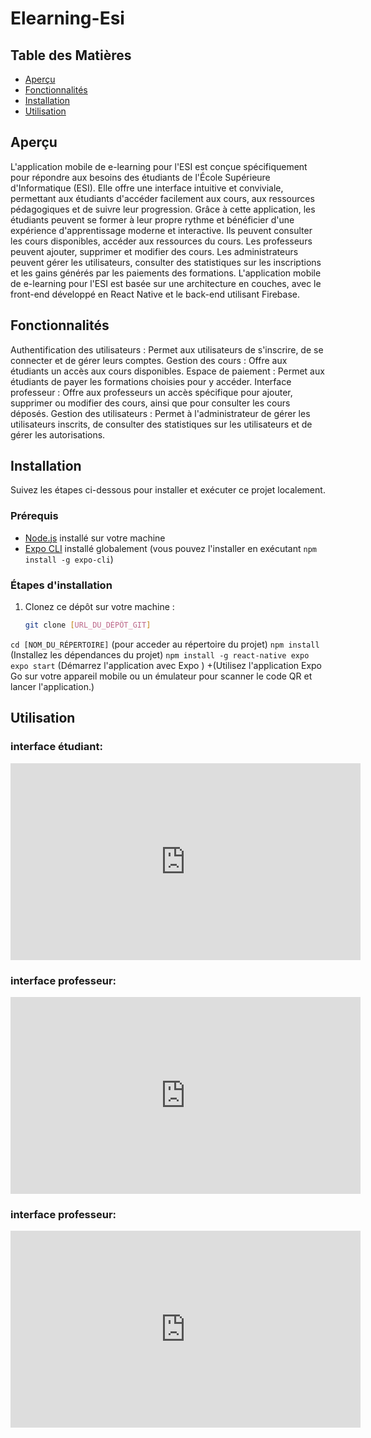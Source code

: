 # Elearning-Esi

## Table des Matières

- [Aperçu](#aperçu)
- [Fonctionnalités](#fonctionnalités)
- [Installation](#installation)
- [Utilisation](#utilisation)


## Aperçu

L'application mobile de e-learning pour l'ESI est  conçue spécifiquement pour répondre aux besoins des étudiants de l'École Supérieure d'Informatique (ESI). Elle offre une interface intuitive et conviviale, permettant aux étudiants d'accéder facilement aux cours, aux ressources pédagogiques et de suivre leur progression. Grâce à cette application, les étudiants peuvent se former à leur propre rythme et bénéficier d'une expérience d'apprentissage moderne et interactive. Ils peuvent consulter les cours disponibles, accéder aux ressources du cours.
Les professeurs peuvent ajouter, supprimer et modifier des cours. Les administrateurs peuvent gérer les utilisateurs, consulter des statistiques sur les inscriptions et les gains générés par les paiements des formations.
L'application mobile de e-learning pour l'ESI est basée sur une architecture en couches, avec le front-end développé en React Native et le back-end utilisant Firebase. 
## Fonctionnalités
Authentification des utilisateurs : Permet aux utilisateurs de s'inscrire, de se connecter et de gérer leurs comptes.
Gestion des cours : Offre aux étudiants un accès aux cours disponibles.
Espace de paiement : Permet aux étudiants de payer les formations choisies pour y accéder.
Interface professeur : Offre aux professeurs un accès spécifique pour ajouter, supprimer ou modifier des cours, ainsi que pour consulter les cours déposés.
Gestion des utilisateurs : Permet à l'administrateur de gérer les utilisateurs inscrits, de consulter des statistiques sur les utilisateurs et de gérer les autorisations.
## Installation

Suivez les étapes ci-dessous pour installer et exécuter ce projet localement.

### Prérequis

- [Node.js](https://nodejs.org) installé sur votre machine
- [Expo CLI](https://docs.expo.io/workflow/expo-cli/) installé globalement (vous pouvez l'installer en exécutant `npm install -g expo-cli`)

### Étapes d'installation

1. Clonez ce dépôt sur votre machine :

   ```bash
   git clone [URL_DU_DÉPÔT_GIT]
 `cd [NOM_DU_RÉPERTOIRE]`
 (pour acceder au répertoire du projet)
`npm install` (Installez les dépendances du projet)
`npm install -g react-native expo`
`expo start` (Démarrez l'application avec Expo )
+(Utilisez l'application Expo Go sur votre appareil mobile ou un émulateur pour scanner le code QR et lancer l'application.)
## Utilisation

### interface étudiant:



<iframe width="560" height="315" src="https://esiac-my.sharepoint.com/:l:/g/personal/el-mehdi_arejdal_esi_ac_ma/FBWStC_JhIZOpp8oG3aExBYBXTJGaHwdVE5VjuThLX22nQ?e=dGBMcD" frameborder="0" allowfullscreen></iframe>






### interface professeur:


<iframe width="560" height="315" src="https://esiac-my.sharepoint.com/:l:/g/personal/el-mehdi_arejdal_esi_ac_ma/FBWStC_JhIZOpp8oG3aExBYBXTJGaHwdVE5VjuThLX22nQ?e=anC4oc" frameborder="0" allowfullscreen></iframe>


### interface professeur:



<iframe width="560" height="315" src="https://esiac-my.sharepoint.com/:l:/g/personal/el-mehdi_arejdal_esi_ac_ma/FBWStC_JhIZOpp8oG3aExBYBXTJGaHwdVE5VjuThLX22nQ?e=Zb9yPs" frameborder="0" allowfullscreen></iframe>








